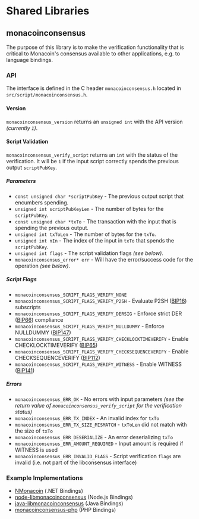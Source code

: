 Shared Libraries
================

## monacoinconsensus

The purpose of this library is to make the verification functionality that is critical to Monacoin's consensus available to other applications, e.g. to language bindings.

### API

The interface is defined in the C header `monacoinconsensus.h` located in `src/script/monacoinconsensus.h`.

#### Version

`monacoinconsensus_version` returns an `unsigned int` with the API version *(currently `1`)*.

#### Script Validation

`monacoinconsensus_verify_script` returns an `int` with the status of the verification. It will be `1` if the input script correctly spends the previous output `scriptPubKey`.

##### Parameters
- `const unsigned char *scriptPubKey` - The previous output script that encumbers spending.
- `unsigned int scriptPubKeyLen` - The number of bytes for the `scriptPubKey`.
- `const unsigned char *txTo` - The transaction with the input that is spending the previous output.
- `unsigned int txToLen` - The number of bytes for the `txTo`.
- `unsigned int nIn` - The index of the input in `txTo` that spends the `scriptPubKey`.
- `unsigned int flags` - The script validation flags *(see below)*.
- `monacoinconsensus_error* err` - Will have the error/success code for the operation *(see below)*.

##### Script Flags
- `monacoinconsensus_SCRIPT_FLAGS_VERIFY_NONE`
- `monacoinconsensus_SCRIPT_FLAGS_VERIFY_P2SH` - Evaluate P2SH ([BIP16](https://github.com/bitcoin/bips/blob/master/bip-0016.mediawiki)) subscripts
- `monacoinconsensus_SCRIPT_FLAGS_VERIFY_DERSIG` - Enforce strict DER ([BIP66](https://github.com/bitcoin/bips/blob/master/bip-0066.mediawiki)) compliance
- `monacoinconsensus_SCRIPT_FLAGS_VERIFY_NULLDUMMY` - Enforce NULLDUMMY ([BIP147](https://github.com/bitcoin/bips/blob/master/bip-0147.mediawiki))
- `monacoinconsensus_SCRIPT_FLAGS_VERIFY_CHECKLOCKTIMEVERIFY` - Enable CHECKLOCKTIMEVERIFY ([BIP65](https://github.com/bitcoin/bips/blob/master/bip-0065.mediawiki))
- `monacoinconsensus_SCRIPT_FLAGS_VERIFY_CHECKSEQUENCEVERIFY` - Enable CHECKSEQUENCEVERIFY ([BIP112](https://github.com/bitcoin/bips/blob/master/bip-0112.mediawiki))
- `monacoinconsensus_SCRIPT_FLAGS_VERIFY_WITNESS` - Enable WITNESS ([BIP141](https://github.com/bitcoin/bips/blob/master/bip-0141.mediawiki))

##### Errors
- `monacoinconsensus_ERR_OK` - No errors with input parameters *(see the return value of `monacoinconsensus_verify_script` for the verification status)*
- `monacoinconsensus_ERR_TX_INDEX` - An invalid index for `txTo`
- `monacoinconsensus_ERR_TX_SIZE_MISMATCH` - `txToLen` did not match with the size of `txTo`
- `monacoinconsensus_ERR_DESERIALIZE` - An error deserializing `txTo`
- `monacoinconsensus_ERR_AMOUNT_REQUIRED` - Input amount is required if WITNESS is used
- `monacoinconsensus_ERR_INVALID_FLAGS` - Script verification `flags` are invalid (i.e. not part of the libconsensus interface)

### Example Implementations
- [NMonacoin](https://github.com/MetacoSA/NMonacoin/blob/5e1055cd7c4186dee4227c344af8892aea54faec/NMonacoin/Script.cs#L979-#L1031) (.NET Bindings)
- [node-libmonacoinconsensus](https://github.com/bitpay/node-libbitcoinconsensus) (Node.js Bindings)
- [java-libmonacoinconsensus](https://github.com/dexX7/java-libbitcoinconsensus) (Java Bindings)
- [monacoinconsensus-php](https://github.com/Bit-Wasp/bitcoinconsensus-php) (PHP Bindings)
